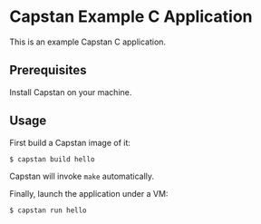 # Capstan Example C Application

This is an example Capstan C application.

## Prerequisites

Install Capstan on your machine.

## Usage

First build a Capstan image of it:

```
$ capstan build hello
```

Capstan will invoke ``make`` automatically.

Finally, launch the application under a VM:

```
$ capstan run hello
```
